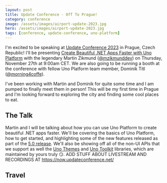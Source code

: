```yaml
---
layout: post
title: Update Conference - Off To Prague!
category: conference
image: /assets/images/airport-update-2023.jpg
hero: /assets/images/airport-update-2023.jpg
tags: [conference, update-conference, uno-platform]
---
```


I'm excited to be speaking at [Update Conference 2023][update-conf-site] in Prague, Czech Republic! I'll be presenting [Create Beautiful .NET Apps Faster with Uno Platform][update-conf-uno-talk] with the legendary Martin Zikmund ([@mzikmunddev][martin-twitter]) on Thursday, November 27th at 9:00am CET. We are also going to be running a booth at the conference with fellow Uno Platform team member, Dominik Titl ([@morning4coffe][dominik-twitter]).

I've been working with Martin and Dominik for quite some time and I am pumped to finally meet them in person! This will be my first time in Prague and I'm looking forward to exploring the city and finding some cool places to eat.

## The Talk

Martin and I will be talking about how you can use Uno Platform to create beautiful .NET apps faster. We'll be covering the basics of Uno Platform, how to get started, and highlighting some of the new features released as part of the [5.0 release][uno-5-release]. We'll also be showing off all of the non-UI APIs that we support as well the [Uno Themes][uno-themes] and [Uno Toolkit][uno-toolkit] libraries, which are maintained by yours truly :smirk:. ADD STUFF ABOUT LIVESTREAM AND RECORDINGS AT https://now.updateconference.net/

## Travel

[update-conf-site]: https://www.updateconference.net/en
[update-conf-uno-talk]: https://www.updateconference.net/en/2023/session/create-beautiful--net-apps-faster-with-uno-platform
[martin-twitter]: https://twitter.com/mzikmunddev
[dominik-twitter]: https://twitter.com/morning4coffe
[uno-5-release]: https://platform.uno/blog/uno-platform-5-0/
[uno-themes]: https://github.com/unoplatform/Uno.Themes
[uno-toolkit]: https://github.com/unoplatform/Uno.Toolkit.UI